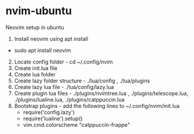 # nvim-ubuntu
Neovim setup in ubuntu

1. Install neovim using apt install
* sudo apt install neovim
2. Locate config folder - cd ~/.config/nvim
3. Create init.lua file
4. Create lua folder
5. Create lazy folder structure - ./lua/config , ./lua/plugins
6. Create lazy lua file  - ./lua/config/lazy.lua
7. Create plugin lua files - ./plugins/nvimtree.lua , ./plugins/telescope.lua, ./plugins/lualine.lua, ./plugins/catppuccin.lua
8. Bootstrap plugins - add the following lines to ~/.config/nvim/init.lua
    * require('config.lazy')
    * require('lualine').setup()
    * vim.cmd.colorscheme "catppuccin-frappe"
